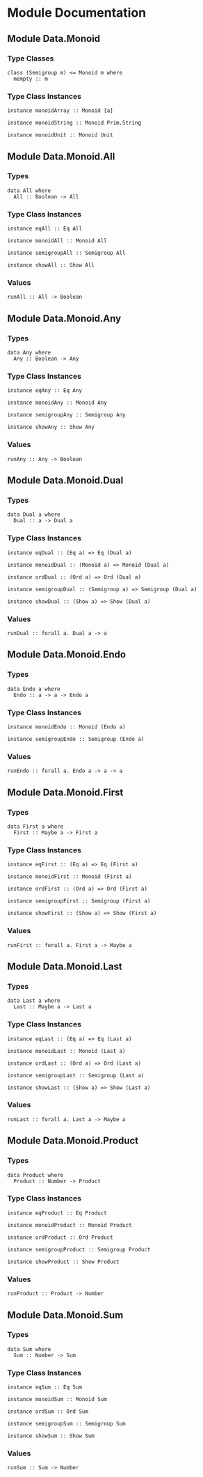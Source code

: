 # Module Documentation

## Module Data.Monoid

### Type Classes

    class (Semigroup m) <= Monoid m where
      mempty :: m


### Type Class Instances

    instance monoidArray :: Monoid [a]

    instance monoidString :: Monoid Prim.String

    instance monoidUnit :: Monoid Unit


## Module Data.Monoid.All

### Types

    data All where
      All :: Boolean -> All


### Type Class Instances

    instance eqAll :: Eq All

    instance monoidAll :: Monoid All

    instance semigroupAll :: Semigroup All

    instance showAll :: Show All


### Values

    runAll :: All -> Boolean


## Module Data.Monoid.Any

### Types

    data Any where
      Any :: Boolean -> Any


### Type Class Instances

    instance eqAny :: Eq Any

    instance monoidAny :: Monoid Any

    instance semigroupAny :: Semigroup Any

    instance showAny :: Show Any


### Values

    runAny :: Any -> Boolean


## Module Data.Monoid.Dual

### Types

    data Dual a where
      Dual :: a -> Dual a


### Type Class Instances

    instance eqDual :: (Eq a) => Eq (Dual a)

    instance monoidDual :: (Monoid a) => Monoid (Dual a)

    instance ordDual :: (Ord a) => Ord (Dual a)

    instance semigroupDual :: (Semigroup a) => Semigroup (Dual a)

    instance showDual :: (Show a) => Show (Dual a)


### Values

    runDual :: forall a. Dual a -> a


## Module Data.Monoid.Endo

### Types

    data Endo a where
      Endo :: a -> a -> Endo a


### Type Class Instances

    instance monoidEndo :: Monoid (Endo a)

    instance semigroupEndo :: Semigroup (Endo a)


### Values

    runEndo :: forall a. Endo a -> a -> a


## Module Data.Monoid.First

### Types

    data First a where
      First :: Maybe a -> First a


### Type Class Instances

    instance eqFirst :: (Eq a) => Eq (First a)

    instance monoidFirst :: Monoid (First a)

    instance ordFirst :: (Ord a) => Ord (First a)

    instance semigroupFirst :: Semigroup (First a)

    instance showFirst :: (Show a) => Show (First a)


### Values

    runFirst :: forall a. First a -> Maybe a


## Module Data.Monoid.Last

### Types

    data Last a where
      Last :: Maybe a -> Last a


### Type Class Instances

    instance eqLast :: (Eq a) => Eq (Last a)

    instance monoidLast :: Monoid (Last a)

    instance ordLast :: (Ord a) => Ord (Last a)

    instance semigroupLast :: Semigroup (Last a)

    instance showLast :: (Show a) => Show (Last a)


### Values

    runLast :: forall a. Last a -> Maybe a


## Module Data.Monoid.Product

### Types

    data Product where
      Product :: Number -> Product


### Type Class Instances

    instance eqProduct :: Eq Product

    instance monoidProduct :: Monoid Product

    instance ordProduct :: Ord Product

    instance semigroupProduct :: Semigroup Product

    instance showProduct :: Show Product


### Values

    runProduct :: Product -> Number


## Module Data.Monoid.Sum

### Types

    data Sum where
      Sum :: Number -> Sum


### Type Class Instances

    instance eqSum :: Eq Sum

    instance monoidSum :: Monoid Sum

    instance ordSum :: Ord Sum

    instance semigroupSum :: Semigroup Sum

    instance showSum :: Show Sum


### Values

    runSum :: Sum -> Number